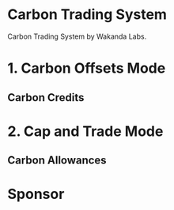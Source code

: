 # Carbon Trading System

Carbon Trading System by Wakanda Labs.

# 1. **Carbon Offsets** Mode

## Carbon Credits

# 2. **Cap and Trade** Mode

## Carbon Allowances

# Sponsor
